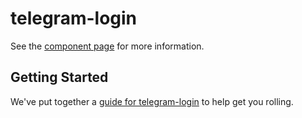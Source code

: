 # telegram-login

See the [component page](http://Mortega5.github.io/telegram-login) for more information.

## Getting Started

We've put together a [guide for telegram-login](http://www.polymer-project.org/docs/start/reusableelements.html) to help get you rolling.
